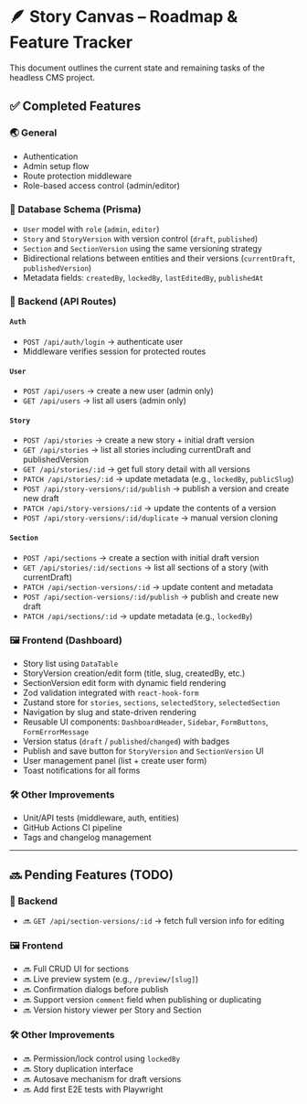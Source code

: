 # 🪶 Story Canvas – Roadmap & Feature Tracker

This document outlines the current state and remaining tasks of the headless CMS project.

## ✅ Completed Features

### 🌏 General
- Authentication
- Admin setup flow
- Route protection middleware
- Role-based access control (admin/editor)

### 🧠 Database Schema (Prisma)
- `User` model with `role` (`admin`, `editor`)
- `Story` and `StoryVersion` with version control (`draft`, `published`)
- `Section` and `SectionVersion` using the same versioning strategy
- Bidirectional relations between entities and their versions (`currentDraft`, `publishedVersion`)
- Metadata fields: `createdBy`, `lockedBy`, `lastEditedBy`, `publishedAt`

### 🧩 Backend (API Routes)

#### `Auth`
- `POST /api/auth/login` → authenticate user
- Middleware verifies session for protected routes

#### `User`
- `POST /api/users` → create a new user (admin only)
- `GET /api/users` → list all users (admin only)

#### `Story`
- `POST /api/stories` → create a new story + initial draft version
- `GET /api/stories` → list all stories including currentDraft and publishedVersion
- `GET /api/stories/:id` → get full story detail with all versions
- `PATCH /api/stories/:id` → update metadata (e.g., `lockedBy`, `publicSlug`)
- `POST /api/story-versions/:id/publish` → publish a version and create new draft
- `PATCH /api/story-versions/:id` → update the contents of a version
- `POST /api/story-versions/:id/duplicate` → manual version cloning

#### `Section`
- `POST /api/sections` → create a section with initial draft version
- `GET /api/stories/:id/sections` → list all sections of a story (with currentDraft)
- `PATCH /api/section-versions/:id` → update content and metadata
- `POST /api/section-versions/:id/publish` → publish and create new draft
- `PATCH /api/sections/:id` → update metadata (e.g., `lockedBy`)

### 🖼️ Frontend (Dashboard)
- Story list using `DataTable`
- StoryVersion creation/edit form (title, slug, createdBy, etc.)
- SectionVersion edit form with dynamic field rendering
- Zod validation integrated with `react-hook-form`
- Zustand store for `stories`, `sections`, `selectedStory`, `selectedSection`
- Navigation by slug and state-driven rendering
- Reusable UI components: `DashboardHeader`, `Sidebar`, `FormButtons`, `FormErrorMessage`
- Version status (`draft` / `published`/`changed`) with badges
- Publish and save button for `StoryVersion` and `SectionVersion` UI
- User management panel (list + create user form)
- Toast notifications for all forms

### 🛠️ Other Improvements
- Unit/API tests (middleware, auth, entities)
- GitHub Actions CI pipeline
- Tags and changelog management

---

## 🔜 Pending Features (TODO)

### 🧩 Backend
- 🔜 `GET /api/section-versions/:id` → fetch full version info for editing

### 🖼️ Frontend
- 🔜 Full CRUD UI for sections
- 🔜 Live preview system (e.g., `/preview/[slug]`)
- 🔜 Confirmation dialogs before publish
- 🔜 Support version `comment` field when publishing or duplicating
- 🔜 Version history viewer per Story and Section

### 🛠️ Other Improvements
- 🔜 Permission/lock control using `lockedBy`
- 🔜 Story duplication interface
- 🔜 Autosave mechanism for draft versions
- 🔜 Add first E2E tests with Playwright

